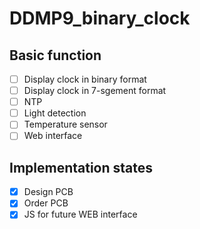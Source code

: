 # DDMP9_binary_clock
## Basic function
- [ ] Display clock in binary format
- [ ] Display clock in 7-sgement format
- [ ] NTP 
- [ ] Light detection
- [ ] Temperature sensor
- [ ] Web interface

## Implementation states
- [x] Design PCB
- [x] Order PCB
- [x] JS for future WEB interface
